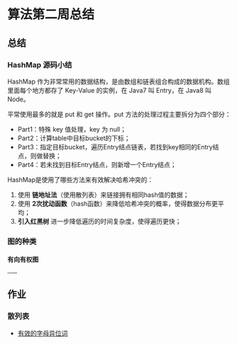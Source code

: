 # 算法第二周总结

## 总结

### HashMap 源码小结

HashMap 作为非常常用的数据结构，是由数组和链表组合构成的数据机构。数组里面每个地方都存了 Key-Value 的实例，在 Java7 叫 Entry，在 Java8 叫 Node。

平常使用最多的就是 put 和 get 操作。put 方法的处理过程主要拆分为四个部分：

- Part1：特殊 key 值处理，key 为 null；
- Part2：计算table中目标bucket的下标；
- Part3：指定目标bucket，遍历Entry结点链表，若找到key相同的Entry结点，则做替换；
- Part4：若未找到目标Entry结点，则新增一个Entry结点；

HashMap是使用了哪些方法来有效解决哈希冲突的：

1. 使用 **链地址法**（使用散列表）来链接拥有相同hash值的数据；
2. 使用 **2次扰动函数**（hash函数）来降低哈希冲突的概率，使得数据分布更平均；
3. **引入红黑树** 进一步降低遍历的时间复杂度，使得遍历更快；

### 图的种类

#### 有向有权图

<img src="https://blog-figure-bed.oss-cn-shanghai.aliyuncs.com/2020/08/2020-11-29-124833.png" alt="有向有权图" style="zoom:25%;" />

## 作业

### 散列表

- [有效的字母异位词](solution/ValidAnagram.java)

